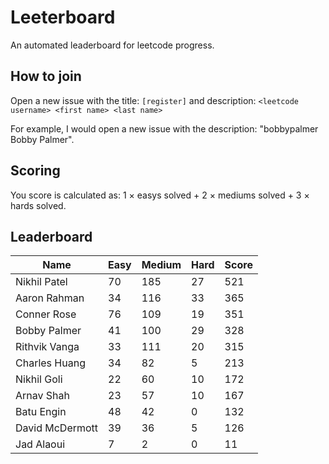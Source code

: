# Leeterboard

An automated leaderboard for leetcode progress.

## How to join

Open a new issue with the title: `[register]` and description:
`<leetcode username> <first name> <last name>`

For example, I would open a new issue with the description: "bobbypalmer Bobby Palmer".

## Scoring

You score is calculated as:
1 $\times$ easys solved + 2 $\times$ mediums solved + 3 $\times$ hards solved.

## Leaderboard
| Name | Easy | Medium | Hard | Score |
| --- | --- | --- | --- | --- |
| Nikhil Patel | 70 | 185 | 27 | 521 |
| Aaron Rahman | 34 | 116 | 33 | 365 |
| Conner Rose | 76 | 109 | 19 | 351 |
| Bobby Palmer | 41 | 100 | 29 | 328 |
| Rithvik Vanga | 33 | 111 | 20 | 315 |
| Charles Huang | 34 | 82 | 5 | 213 |
| Nikhil Goli | 22 | 60 | 10 | 172 |
| Arnav Shah | 23 | 57 | 10 | 167 |
| Batu Engin | 48 | 42 | 0 | 132 |
| David McDermott | 39 | 36 | 5 | 126 |
| Jad Alaoui | 7 | 2 | 0 | 11 |
